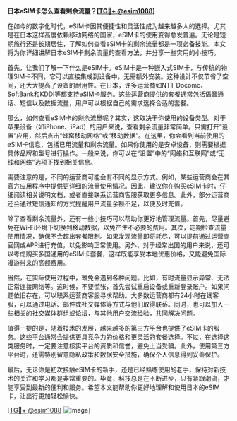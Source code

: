 **日本eSIM卡怎么查看剩余流量？[[TG💪+ @esim1088](https://t.me/s/esim1088)]**

在如今的数字化时代，eSIM卡因其便捷性和灵活性成为越来越多人的选择。尤其是在日本这样高度依赖移动网络的国家，eSIM卡的使用变得愈发普遍。无论是短期旅行还是长期居住，了解如何查看eSIM卡的剩余流量都是一项必备技能。本文将为你详细讲解日本eSIM卡剩余流量的查看方法，并分享一些实用的小技巧。

首先，让我们了解一下什么是eSIM卡。eSIM卡是一种嵌入式SIM卡，与传统的物理SIM卡不同，它可以直接集成到设备中，无需额外安装。这种设计不仅节省了空间，还大大提高了设备的耐用性。在日本，许多运营商如NTT Docomo、SoftBank和KDDI等都支持eSIM卡服务。这些运营商提供的套餐通常包括语音通话、短信以及数据流量，用户可以根据自己的需求选择合适的套餐。

那么，如何查看eSIM卡的剩余流量呢？其实，这取决于你使用的设备类型。对于苹果设备（如iPhone、iPad）的用户来说，查看剩余流量非常简单。只需打开“设置”应用，然后点击“蜂窝移动网络”或“移动数据”。在这里，你会看到当前使用的eSIM卡信息，包括已用流量和剩余流量。如果你使用的是安卓设备，则需要根据具体品牌和型号进行操作。一般来说，你可以在“设置”中的“网络和互联网”或“无线和网络”选项下找到相关信息。

需要注意的是，不同的运营商可能会有不同的显示方式。例如，某些运营商会在其官方应用程序中提供更详细的流量使用情况。因此，建议你在购买eSIM卡时，仔细阅读相关说明文档，或者直接联系运营商客服获取更多信息。此外，部分运营商还会通过短信通知的方式提醒用户流量余额不足，以便及时充值。

除了查看剩余流量外，还有一些小技巧可以帮助你更好地管理流量。首先，尽量避免在Wi-Fi环境下切换到移动数据，以免产生不必要的费用。其次，定期检查流量使用情况，确保不会超出套餐限制。如果发现流量即将耗尽，可以提前通过运营商官网或APP进行充值，以免影响正常使用。另外，对于经常出国的用户来说，还可以考虑购买多国通用的eSIM卡套餐，这样既能享受本地优惠价格，又能避免国际漫游带来的高额费用。

当然，在实际使用过程中，难免会遇到各种问题。比如，有时流量显示异常、无法正常连接网络等。这时候，不要慌张，首先尝试重启设备或重新登录账户。如果问题依旧存在，可以联系运营商客服寻求帮助。大多数运营商都有24小时在线客服，可以通过电话、邮件或社交媒体等方式与他们取得联系。同时，也可以加入一些相关的社交媒体群组或论坛，与其他用户交流经验，共同解决问题。

值得一提的是，随着技术的发展，越来越多的第三方平台也提供了eSIM卡的服务。这些平台通常会提供更具竞争力的价格和更灵活的套餐选择。不过，在选择这类服务时，一定要注意核实平台的资质和信誉，避免上当受骗。此外，使用第三方平台时，还需特别留意隐私政策和数据安全措施，确保个人信息得到妥善保护。

最后，无论你是初次接触eSIM卡的新手，还是已经熟练使用的老手，保持对新技术的关注和学习都是非常重要的。毕竟，科技总是在不断进步，只有紧跟潮流，才能享受到最新的便利和服务。希望本文能帮助你更好地理解和使用日本的eSIM卡，让出行更加轻松愉快。

[[TG💪+ @esim1088](https://t.me/s/esim1088) ![Image](https://i.postimg.cc/4NQfJmqS/Snipaste-2025-05-13-00-14-12.png)]